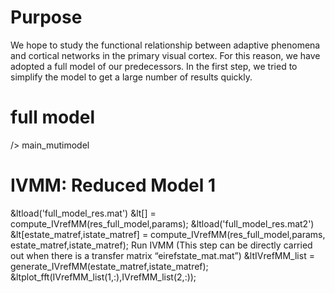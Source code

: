 Purpose
======
We hope to study the functional relationship between adaptive phenomena and cortical networks in the primary visual cortex. For this reason, we have adopted a full model of our predecessors.
In the first step, we tried to simplify the model to get a large number of results quickly.

# full model
/> main_mutimodel

# IVMM: Reduced Model 1
&ltload('full_model_res.mat')
&lt[] = compute_IVrefMM(res_full_model,params);
&ltload('full_model_res.mat2')
&lt[estate_matref,istate_matref] = compute_IVrefMM(res_full_model,params, estate_matref,istate_matref);
Run IVMM (This step can be directly carried out when there is a transfer matrix “eirefstate_mat.mat”)
&ltIVrefMM_list = generate_IVrefMM(estate_matref,istate_matref);
&ltplot_fft(IVrefMM_list(1,:),IVrefMM_list(2,:));
